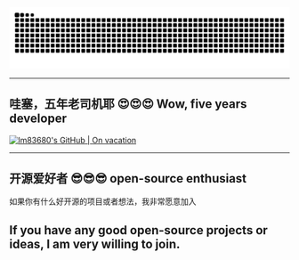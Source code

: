 <picture>
  <source media="(prefers-color-scheme: dark)" srcset="https://raw.githubusercontent.com/lm83680/lm83680/output/github-contribution-grid-snake-dark.svg">
  <source media="(prefers-color-scheme: light)" srcset="https://raw.githubusercontent.com/lm83680/lm83680/output/github-contribution-grid-snake.svg">
  <img alt="github contribution grid snake animation" src="https://raw.githubusercontent.com/lm83680/lm83680/output/github-contribution-grid-snake.svg">
</picture>

---
## 哇塞，五年老司机耶   😍😍😍  Wow, five years developer
[![lm83680's GitHub | On vacation](https://stats.quira.sh/lm83680/github?theme=dark)](https://quira.sh?utm_source=widgets&utm_campaign=lm83680)

---
## 开源爱好者 😎😎😎  open-source enthusiast

如果你有什么好开源的项目或者想法，我非常愿意加入

If you have any good open-source projects or ideas, I am very willing to join.
---
